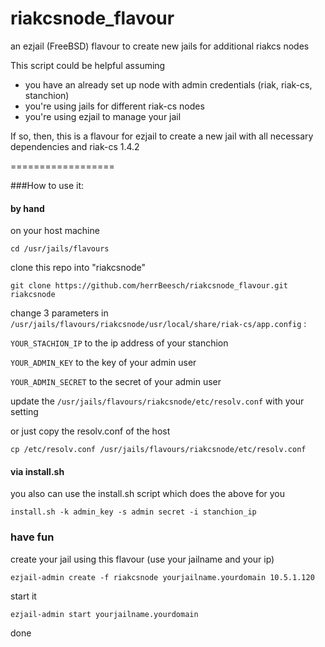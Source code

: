 riakcsnode_flavour
==================

an ezjail (FreeBSD) flavour to create new jails for additional riakcs nodes

This script could be helpful assuming

- you have an already set up node with admin credentials (riak, riak-cs, stanchion)
- you're using jails for different riak-cs nodes
- you're using ezjail to manage your jail

If so, then, this is a flavour for ezjail to create a new jail with all necessary dependencies and riak-cs 1.4.2

==================

###How to use it:

#### by hand

on your host machine 

`cd /usr/jails/flavours`

clone this repo into "riakcsnode"

`git clone https://github.com/herrBeesch/riakcsnode_flavour.git riakcsnode`

change 3 parameters in `/usr/jails/flavours/riakcsnode/usr/local/share/riak-cs/app.config` :

`YOUR_STACHION_IP` to the ip address of your stanchion

`YOUR_ADMIN_KEY` to the key of your admin user

`YOUR_ADMIN_SECRET` to the secret of your admin user

update the `/usr/jails/flavours/riakcsnode/etc/resolv.conf` with your setting

or just copy the resolv.conf of the host

`cp /etc/resolv.conf /usr/jails/flavours/riakcsnode/etc/resolv.conf`

#### via install.sh

you also can use the install.sh script which does the above for you

`install.sh -k admin_key -s admin secret -i stanchion_ip` 

### have fun

create your jail using this flavour (use your jailname and your ip)

`ezjail-admin create -f riakcsnode yourjailname.yourdomain 10.5.1.120`

start it 

`ezjail-admin start yourjailname.yourdomain`

done




